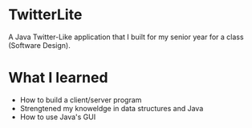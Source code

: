 # TwitterLite
A Java Twitter-Like application that I built for my senior year for a class (Software Design). 

# What I learned 
* How to build a client/server program
* Strengtened my knoweldge in data structures and Java
* How to use Java's GUI
